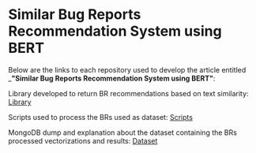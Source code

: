 # Similar Bug Reports Recommendation System using BERT

Below are the links to each repository used to develop the article entitled _**"Similar Bug Reports Recommendation System using BERT"**: 

Library developed to return BR recommendations based on text similarity:
[Library](https://github.com/guimcarneiro/similar-bugs-reports-recommender-lib)

Scripts used to process the BRs used as dataset:
[Scripts](https://github.com/guimcarneiro/similar-bugs-reports-recommender-scripts)

MongoDB dump and explanation about the dataset containing the BRs processed vectorizations and results:
[Dataset](https://github.com/guimcarneiro/similar-bug-reports-recommender/tree/main/dataset)
